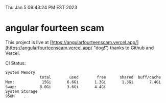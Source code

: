 Thu Jan  5 09:43:24 PM EST 2023

# angular fourteen scam


This project is live at [https://angularfourteenscam.vercel.app/](https://angularfourteenscam.vercel.app/ "dog!") thanks to Github and Vercel.

CI Status: 

```bash
System Memory
               total        used        free      shared  buff/cache   available
Mem:            15Gi       6.6Gi       1.3Gi       1.3Gi       7.4Gi       7.0Gi
Swap:          8.0Gi       3.6Gi       4.4Gi
System Storage
958M	.
